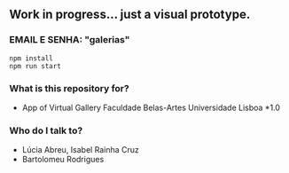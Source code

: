## Work in progress... just a visual prototype.
### EMAIL E SENHA: "galerias"

```
npm install
npm run start
```

### What is this repository for? ###

* App of Virtual Gallery Faculdade Belas-Artes Universidade Lisboa
*1.0

### Who do I talk to? ###

* Lúcia Abreu, Isabel Rainha Cruz
* Bartolomeu Rodrigues